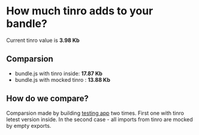 # How much tinro adds to your bandle?

Current tinro value is **3.98 Kb** 

## Comparsion

* bundle.js with tinro inside: **17.87 Kb**
* bundle.js with mocked tinro : **13.88 Kb**

## How do we compare?

Comparsion made by building [testing app](https://github.com/AlexxNB/tinro/tree/master/tests) two times. First one with tinro letest version inside. In the second case - all imports from tinro are mocked by empty exports.
			